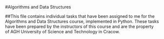 #Algorithms and Data Structures

##This file contains individual tasks that have been assigned to me for the Algorithms and Data Structures course, implemented in Python. These tasks have been prepared by the instructors of this course and are the property of AGH University of Science and Technology in Cracow.
